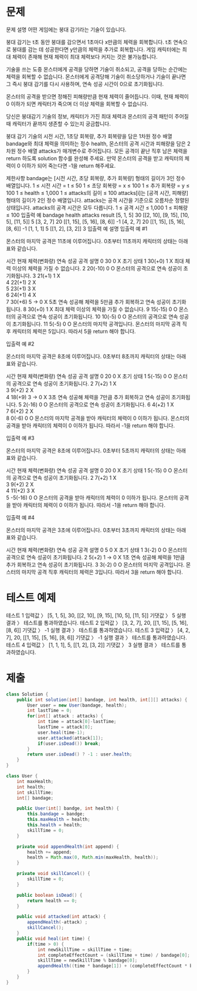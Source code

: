 # 문제
문제 설명
어떤 게임에는 붕대 감기라는 기술이 있습니다.

붕대 감기는 t초 동안 붕대를 감으면서 1초마다 x만큼의 체력을 회복합니다. t초 연속으로 붕대를 감는 데 성공한다면 y만큼의 체력을 추가로 회복합니다. 게임 캐릭터에는 최대 체력이 존재해 현재 체력이 최대 체력보다 커지는 것은 불가능합니다.

기술을 쓰는 도중 몬스터에게 공격을 당하면 기술이 취소되고, 공격을 당하는 순간에는 체력을 회복할 수 없습니다. 몬스터에게 공격당해 기술이 취소당하거나 기술이 끝나면 그 즉시 붕대 감기를 다시 사용하며, 연속 성공 시간이 0으로 초기화됩니다.

몬스터의 공격을 받으면 정해진 피해량만큼 현재 체력이 줄어듭니다. 이때, 현재 체력이 0 이하가 되면 캐릭터가 죽으며 더 이상 체력을 회복할 수 없습니다.

당신은 붕대감기 기술의 정보, 캐릭터가 가진 최대 체력과 몬스터의 공격 패턴이 주어질 때 캐릭터가 끝까지 생존할 수 있는지 궁금합니다.

붕대 감기 기술의 시전 시간, 1초당 회복량, 추가 회복량을 담은 1차원 정수 배열 bandage와 최대 체력을 의미하는 정수 health, 몬스터의 공격 시간과 피해량을 담은 2차원 정수 배열 attacks가 매개변수로 주어집니다. 모든 공격이 끝난 직후 남은 체력을 return 하도록 solution 함수를 완성해 주세요. 만약 몬스터의 공격을 받고 캐릭터의 체력이 0 이하가 되어 죽는다면 -1을 return 해주세요.

제한사항
bandage는 [시전 시간, 초당 회복량, 추가 회복량] 형태의 길이가 3인 정수 배열입니다.
1 ≤ 시전 시간 = t ≤ 50
1 ≤ 초당 회복량 = x ≤ 100
1 ≤ 추가 회복량 = y ≤ 100
1 ≤ health ≤ 1,000
1 ≤ attacks의 길이 ≤ 100
attacks[i]는 [공격 시간, 피해량] 형태의 길이가 2인 정수 배열입니다.
attacks는 공격 시간을 기준으로 오름차순 정렬된 상태입니다.
attacks의 공격 시간은 모두 다릅니다.
1 ≤ 공격 시간 ≤ 1,000
1 ≤ 피해량 ≤ 100
입출력 예
bandage	health	attacks	result
[5, 1, 5]	30	[[2, 10], [9, 15], [10, 5], [11, 5]]	5
[3, 2, 7]	20	[[1, 15], [5, 16], [8, 6]]	-1
[4, 2, 7]	20	[[1, 15], [5, 16], [8, 6]]	-1
[1, 1, 1]	5	[[1, 2], [3, 2]]	3
입출력 예 설명
입출력 예 #1

몬스터의 마지막 공격은 11초에 이루어집니다. 0초부터 11초까지 캐릭터의 상태는 아래 표와 같습니다.

시간	현재 체력(변화량)	연속 성공	공격	설명
0	30	0	X	초기 상태
1	30(+0)	1	X	최대 체력 이상의 체력을 가질 수 없습니다.
2	20(-10)	0	O	몬스터의 공격으로 연속 성공이 초기화됩니다.
3	21(+1)	1	X	
4	22(+1)	2	X	
5	23(+1)	3	X	
6	24(+1)	4	X	
7	30(+6)	5 → 0	X	5초 연속 성공해 체력을 5만큼 추가 회복하고 연속 성공이 초기화됩니다.
8	30(+0)	1	X	최대 체력 이상의 체력을 가질 수 없습니다.
9	15(-15)	0	O	몬스터의 공격으로 연속 성공이 초기화됩니다.
10	10(-5)	0	O	몬스터의 공격으로 연속 성공이 초기화됩니다.
11	5(-5)	0	O	몬스터의 마지막 공격입니다.
몬스터의 마지막 공격 직후 캐릭터의 체력은 5입니다. 따라서 5을 return 해야 합니다.

입출력 예 #2

몬스터의 마지막 공격은 8초에 이루어집니다. 0초부터 8초까지 캐릭터의 상태는 아래 표와 같습니다.

시간	현재 체력(변화량)	연속 성공	공격	설명
0	20	0	X	초기 상태
1	5(-15)	0	O	몬스터의 공격으로 연속 성공이 초기화됩니다.
2	7(+2)	1	X	
3	9(+2)	2	X	
4	18(+9)	3 → 0	X	3초 연속 성공해 체력을 7만큼 추가 회복하고 연속 성공이 초기화됩니다.
5	2(-16)	0	O	몬스터의 공격으로 연속 성공이 초기화됩니다.
6	4(+2)	1	X	
7	6(+2)	2	X	
8	0(-6)	0	O	몬스터의 마지막 공격을 받아 캐릭터의 체력이 0 이하가 됩니다.
몬스터의 공격을 받아 캐릭터의 체력이 0 이하가 됩니다. 따라서 -1을 return 해야 합니다.

입출력 예 #3

몬스터의 마지막 공격은 8초에 이루어집니다. 0초부터 5초까지 캐릭터의 상태는 아래 표와 같습니다.

시간	현재 체력(변화량)	연속 성공	공격	설명
0	20	0	X	초기 상태
1	5(-15)	0	O	몬스터의 공격으로 연속 성공이 초기화됩니다.
2	7(+2)	1	X	
3	9(+2)	2	X	
4	11(+2)	3	X	
5	-5(-16)	0	O	몬스터의 공격을 받아 캐릭터의 체력이 0 이하가 됩니다.
몬스터의 공격을 받아 캐릭터의 체력이 0 이하가 됩니다. 따라서 -1을 return 해야 합니다.

입출력 예 #4

몬스터의 마지막 공격은 3초에 이루어집니다. 0초부터 3초까지 캐릭터의 상태는 아래 표와 같습니다.

시간	현재 체력(변화량)	연속 성공	공격	설명
0	5	0	X	초기 상태
1	3(-2)	0	O	몬스터의 공격으로 연속 성공이 초기화됩니다.
2	5(+2)	1 → 0	X	1초 연속 성공해 체력을 1만큼 추가 회복하고 연속 성공이 초기화됩니다.
3	3(-2)	0	O	몬스터의 마지막 공격입니다.
몬스터의 마지막 공격 직후 캐릭터의 체력은 3입니다. 따라서 3을 return 해야 합니다.

# 테스트 예제
테스트 1
입력값 〉	[5, 1, 5], 30, [[2, 10], [9, 15], [10, 5], [11, 5]]
기댓값 〉	5
실행 결과 〉	테스트를 통과하였습니다.
테스트 2
입력값 〉	[3, 2, 7], 20, [[1, 15], [5, 16], [8, 6]]
기댓값 〉	-1
실행 결과 〉	테스트를 통과하였습니다.
테스트 3
입력값 〉	[4, 2, 7], 20, [[1, 15], [5, 16], [8, 6]]
기댓값 〉	-1
실행 결과 〉	테스트를 통과하였습니다.
테스트 4
입력값 〉	[1, 1, 1], 5, [[1, 2], [3, 2]]
기댓값 〉	3
실행 결과 〉	테스트를 통과하였습니다.

# 제출
```java
class Solution {
    public int solution(int[] bandage, int health, int[][] attacks) {
        User user = new User(bandage, health);
        int lastTime = 0;
        for(int[] attack : attacks) {
            int time = attack[0]-lastTime;
            lastTime = attack[0];
            user.heal(time-1);
            user.attacked(attack[1]);
            if(user.isDead()) break;
        }
        return user.isDead() ? -1 : user.health;
    }
}

class User {
    int maxHealth;
    int health;
    int skillTime;
    int[] bandage;

    public User(int[] bandge, int health) {
        this.bandage = bandge;
        this.maxHealth = health;
        this.health = health;
        skillTime = 0;
    }

    private void appendHealth(int append) {
        health += append;
        health = Math.max(0, Math.min(maxHealth, health));
    }

    private void skillCancel() {
        skillTime = 0;
    }

    public boolean isDead() {
        return health == 0;
    }

    public void attacked(int attack) {
        appendHealth(-attack) ;
        skillCancel();
    }
    public void heal(int time) {
        if(time > 0) {
            int newSkillTime = skillTime + time;
            int completeEffectCount = (skillTime + time) / bandage[0];
            skillTime = newSkillTime % bandage[0];
            appendHealth((time * bandage[1]) + (completeEffectCount * bandage[2]));
        }
    }
}
```